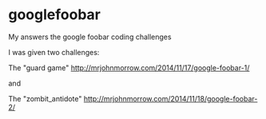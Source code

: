 googlefoobar
============

My answers the google foobar coding challenges

I was given two challenges:

The "guard game" http://mrjohnmorrow.com/2014/11/17/google-foobar-1/

and 

The "zombit_antidote" http://mrjohnmorrow.com/2014/11/18/google-foobar-2/
